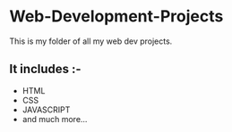# Web-Development-Projects

This is my folder of all my web dev projects.

## It includes :-
- HTML
- CSS
- JAVASCRIPT
- and much more...
